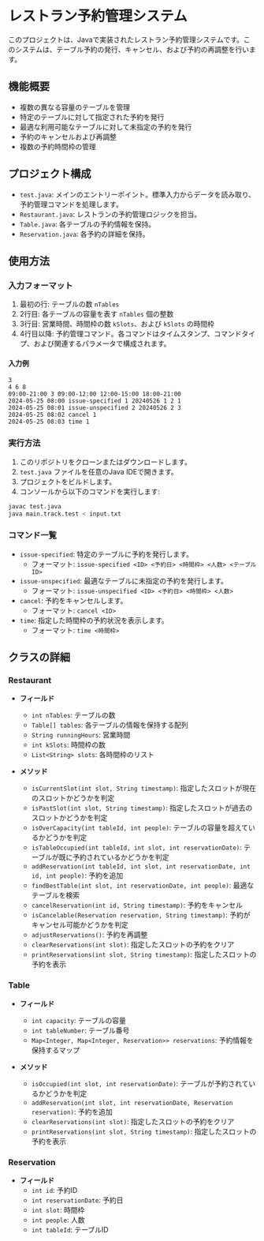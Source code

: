 # レストラン予約管理システム

このプロジェクトは、Javaで実装されたレストラン予約管理システムです。このシステムは、テーブル予約の発行、キャンセル、および予約の再調整を行います。

## 機能概要

- 複数の異なる容量のテーブルを管理
- 特定のテーブルに対して指定された予約を発行
- 最適な利用可能なテーブルに対して未指定の予約を発行
- 予約のキャンセルおよび再調整
- 複数の予約時間枠の管理

## プロジェクト構成

- `test.java`: メインのエントリーポイント。標準入力からデータを読み取り、予約管理コマンドを処理します。
- `Restaurant.java`: レストランの予約管理ロジックを担当。
- `Table.java`: 各テーブルの予約情報を保持。
- `Reservation.java`: 各予約の詳細を保持。

## 使用方法

### 入力フォーマット

1. 最初の行: テーブルの数 `nTables`
2. 2行目: 各テーブルの容量を表す `nTables` 個の整数
3. 3行目: 営業時間、時間枠の数 `kSlots`、および `kSlots` の時間枠
4. 4行目以降: 予約管理コマンド。各コマンドはタイムスタンプ、コマンドタイプ、および関連するパラメータで構成されます。

#### 入力例

```
3
4 6 8
09:00-21:00 3 09:00-12:00 12:00-15:00 18:00-21:00
2024-05-25 08:00 issue-specified 1 20240526 1 2 1
2024-05-25 08:01 issue-unspecified 2 20240526 2 3
2024-05-25 08:02 cancel 1
2024-05-25 08:03 time 1
```

### 実行方法

1. このリポジトリをクローンまたはダウンロードします。
2. `test.java` ファイルを任意のJava IDEで開きます。
3. プロジェクトをビルドします。
4. コンソールから以下のコマンドを実行します:

```sh
javac test.java
java main.track.test < input.txt
```

### コマンド一覧

- `issue-specified`: 特定のテーブルに予約を発行します。
  - フォーマット: `issue-specified <ID> <予約日> <時間枠> <人数> <テーブルID>`
- `issue-unspecified`: 最適なテーブルに未指定の予約を発行します。
  - フォーマット: `issue-unspecified <ID> <予約日> <時間枠> <人数>`
- `cancel`: 予約をキャンセルします。
  - フォーマット: `cancel <ID>`
- `time`: 指定した時間枠の予約状況を表示します。
  - フォーマット: `time <時間枠>`

## クラスの詳細

### Restaurant

- **フィールド**
  - `int nTables`: テーブルの数
  - `Table[] tables`: 各テーブルの情報を保持する配列
  - `String runningHours`: 営業時間
  - `int kSlots`: 時間枠の数
  - `List<String> slots`: 各時間枠のリスト

- **メソッド**
  - `isCurrentSlot(int slot, String timestamp)`: 指定したスロットが現在のスロットかどうかを判定
  - `isPastSlot(int slot, String timestamp)`: 指定したスロットが過去のスロットかどうかを判定
  - `isOverCapacity(int tableId, int people)`: テーブルの容量を超えているかどうかを判定
  - `isTableOccupied(int tableId, int slot, int reservationDate)`: テーブルが既に予約されているかどうかを判定
  - `addReservation(int tableId, int slot, int reservationDate, int id, int people)`: 予約を追加
  - `findBestTable(int slot, int reservationDate, int people)`: 最適なテーブルを検索
  - `cancelReservation(int id, String timestamp)`: 予約をキャンセル
  - `isCancelable(Reservation reservation, String timestamp)`: 予約がキャンセル可能かどうかを判定
  - `adjustReservations()`: 予約を再調整
  - `clearReservations(int slot)`: 指定したスロットの予約をクリア
  - `printReservations(int slot, String timestamp)`: 指定したスロットの予約を表示

### Table

- **フィールド**
  - `int capacity`: テーブルの容量
  - `int tableNumber`: テーブル番号
  - `Map<Integer, Map<Integer, Reservation>> reservations`: 予約情報を保持するマップ

- **メソッド**
  - `isOccupied(int slot, int reservationDate)`: テーブルが予約されているかどうかを判定
  - `addReservation(int slot, int reservationDate, Reservation reservation)`: 予約を追加
  - `clearReservations(int slot)`: 指定したスロットの予約をクリア
  - `printReservations(int slot, String timestamp)`: 指定したスロットの予約を表示

### Reservation

- **フィールド**
  - `int id`: 予約ID
  - `int reservationDate`: 予約日
  - `int slot`: 時間枠
  - `int people`: 人数
  - `int tableId`: テーブルID
